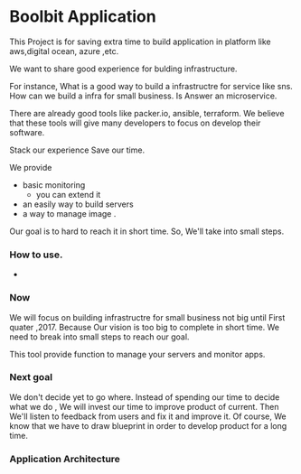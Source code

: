 # Boolbit Application
This Project is for saving extra time to build application in platform like aws,digital ocean, azure ,etc.

We want to share good experience for bulding infrastructure.

For instance,
What is a good way to build a infrastructre for service like sns. 
How can we build a infra for small business.
Is Answer an microservice. 

There are already good tools like packer.io, ansible, terraform.
We believe that these tools will give many developers to focus on develop their software. 

Stack our experience
Save our time. 


We provide
* basic monitoring
    * you can extend it
* an easily way to build servers
* a way to manage image . 

Our goal is to hard to reach it in short time.
So, We'll take into small steps.

### How to use.
* 

### Now
We will focus on building infrastructre for small business not big until First quater ,2017. 
Because Our vision is too big to complete in short time. 
We need to break into small steps to reach our goal. 

This tool provide function to manage your servers and monitor apps.  

### Next goal
We don't decide yet to go where. Instead of spending our time to decide what we do , We will invest our time to improve product of current. 
Then We'll listen to feedback from users and fix it and improve it.
Of course, We know that we have to draw blueprint in order to develop product for a long time.  

### Application Architecture

